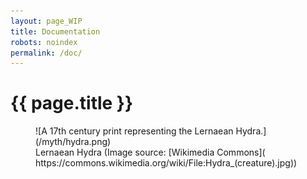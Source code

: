 ```yaml
---
layout: page_WIP
title: Documentation
robots: noindex
permalink: /doc/
---
```

# {{ page.title }}

<figure markdown="1">
![A 17th century print representing the Lernaean Hydra.](/myth/hydra.png)
<figcaption markdown="1">
Lernaean Hydra (Image source: [Wikimedia Commons](
https://commons.wikimedia.org/wiki/File:Hydra_(creature).jpg))
</figcaption>
</figure>
